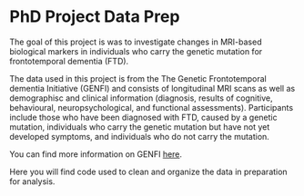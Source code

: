 # PhD Project Data Prep

The goal of this project is was to investigate changes in MRI-based biological markers in individuals who carry the genetic mutation for frontotemporal dementia (FTD).

The data used in this project is from the The Genetic Frontotemporal dementia Initiative (GENFI) and consists of longitudinal MRI scans as well as demographisc and  clinical information (diagnosis, results of cognitive, behavioural, neuropsychological, and functional assessments). Participants include those who have been diagnosed with FTD, caused by a genetic mutation, individuals who carry the genetic mutation but have not yet developed symptoms, and individuals who do not carry the mutation.

You can find more information on GENFI [here](https://www.genfi.org/).

Here you will find code used to clean and organize the data in preparation for analysis.
